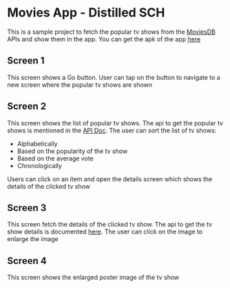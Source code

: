 # Movies App - Distilled SCH

This is a sample project to fetch the popular tv shows from the [MoviesDB](https://www.themoviedb.org/) 
APIs and show them in the app. You can get the apk of the app [here](https://drive.google.com/file/d/1EBb-XADDiKiyaTobAXQC0g37OlHNt1rZ/view?usp=sharing)

## Screen 1

This screen shows a Go button. User can tap on the button to navigate to a new screen where the popular
tv shows are shown

## Screen 2

This screen shows the list of popular tv shows. The api to get the popular tv shows is mentioned
in the [API Doc](https://developers.themoviedb.org/3/tv/get-top-rated-tv). 
The user can sort the list of tv shows:
* Alphabetically
* Based on the popularity of the tv show
* Based on the average vote
* Chronologically

Users can click on an item and open the details screen which shows the details of the clicked tv show

## Screen 3

This screen fetch the details of the clicked tv show. The api to get the tv show details is documented
[here](https://developers.themoviedb.org/3/tv/get-tv-details). The user can click on the image to enlarge the image

## Screen 4

This screen shows the enlarged poster image of the tv show
